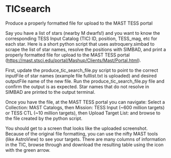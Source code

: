# TICsearch
Produce a properly formatted file for upload to the MAST TESS portal

Say you have a list of stars (nearby M dwarfs!) and you want to know the corresponding TESS Input Catalog (TIC) ID, position, TESS_mag, etc for each star. Here is a short python script that uses astroquery.simbad to scrape the list of star names, resolve the positions with SIMBAD, and print a properly formatted file for upload to the MAST TESS portal (https://mast.stsci.edu/portal/Mashup/Clients/Mast/Portal.html). 

First, update the produce_tic_search_file.py script to point to the correct inputFile of star names (example file fulllist.txt is uploaded) and desired outputFile name of the new file. Run the produce_tic_search_file.py file and confirm the output is as expected. Star names that do not resolve in SIMBAD are printed to the output terminal.

Once you have the file, at the MAST TESS portal you can navigate:
  Select a Collection: MAST Catalogs, then 
  Mission: TESS Input (~600 million targets) or TESS CTL (~10 million targets), then
  Upload Target List: and browse to the file created by the python script. 
  
You should get to a screen that looks like the uploaded screenshot. Because of the original file formatting, you can use the nifty MAST tools (like AstroView) to see your targets. There are many columns of information in the TIC, browse through and download the resulting table using the icon with the green arrow. 

